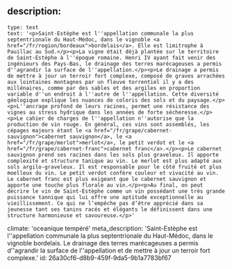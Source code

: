 description:
  -
    type: text
    text: '<p>Saint-Estèphe est l''appellation communale la plus septentrionale du Haut-Médoc, dans le vignoble <a href="/fr/region/bordeaux">bordelais</a>. Elle est limitrophe à Pauillac au Sud.</p><p>La vigne était déjà plantée sur le territoire de Saint-Estèphe à l''époque romaine. Henri IV ayant fait venir des ingénieurs des Pays-Bas, le drainage des terres marécageuses a permis d''agrandir la surface de l''appellation.</p><p>Le drainage a permis de mettre à jour un terroir fort complexe, composé de graves arrachées aux lointaines montagnes par un fleuve torrentiel il y a des millénaires, comme par des sables et des argiles en proportion variable d''un endroit à l''autre de l''appellation. Cette diversité géologique explique les nuances de coloris des sols et du paysage.</p><p>L''ancrage profond de leurs racines, permet une résistance des vignes au stress hydrique dans les années de forte sécheresse.</p><p>Le cahier de charges de l''appellation n''autorise que la production de vin rouge. En général, ces vins sont assemblés, les cépages majeurs étant le <a href="/fr/grape/cabernet-sauvignon">cabernet sauvignon</a>, le <a href="/fr/grape/merlot">merlot</a>, le petit verdot et le <a href="/fr/grape/cabernet-franc">cabernet franc</a>.</p><p>Le cabernet sauvignon prend ses racines dans les sols plus graveleux. Il apporte complexité et structure tanique au vin. Le merlot est plus adapté aux sols argilo-graveleux. Il est responsable pour le côté fruité et plus moelleux du vin. Le petit verdot confère couleur et vivacité au vin. Le cabernet franc est plus exigeant que le cabernet sauvignon et apporte une touche plus florale au vin.</p><p>Au final, on peut décrire le vin de Saint-Estèphe comme un vin possédant une très grande puissance tannique qui lui offre une aptitude exceptionnelle au vieillissement. Ce qui ne l’empêche pas d’être apprécié dans sa jeunesse tant ses tanins racés et élégants le définissent dans une structure harmonieuse et savoureuse.</p>'
climate: 'oceanique tempéré'
meta_description: 'Saint-Estèphe est l''appellation communale la plus septentrionale du Haut-Médoc, dans le vignoble bordelais. Le drainage des terres marécageuses a permis d''agrandir la surface de l''appellation et de mettre à jour un terroir fort complexe.'
id: 26a30cf6-d8b9-459f-9da5-9b1a7783bf67
